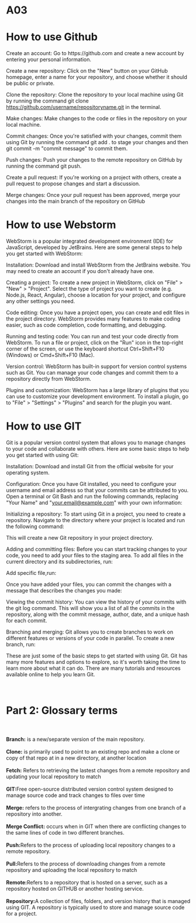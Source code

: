# A03
<h1>How to use Github</h1>
<p>Create an account: Go to https://github.com and create a new account by entering your personal information.

Create a new repository: Click on the "New" button on your GitHub homepage, enter a name for your repository, and choose whether it should be public or private.

Clone the repository: Clone the repository to your local machine using Git by running the command git clone https://github.com/username/repositoryname.git in the terminal.

Make changes: Make changes to the code or files in the repository on your local machine.

Commit changes: Once you're satisfied with your changes, commit them using Git by running the command git add . to stage your changes and then git commit -m "commit message" to commit them.

Push changes: Push your changes to the remote repository on GitHub by running the command git push.

Create a pull request: If you're working on a project with others, create a pull request to propose changes and start a discussion.

Merge changes: Once your pull request has been approved, merge your changes into the main branch of the repository on GitHub</p>

<h1> How to use Webstorm</h1>

<p>WebStorm is a popular integrated development environment (IDE) for JavaScript, developed by JetBrains. Here are some general steps to help you get started with WebStorm:

Installation: Download and install WebStorm from the JetBrains website. You may need to create an account if you don't already have one.

Creating a project: To create a new project in WebStorm, click on "File" > "New" > "Project". Select the type of project you want to create (e.g. Node.js, React, Angular), choose a location for your project, and configure any other settings you need.

Code editing: Once you have a project open, you can create and edit files in the project directory. WebStorm provides many features to make coding easier, such as code completion, code formatting, and debugging.

Running and testing code: You can run and test your code directly from WebStorm. To run a file or project, click on the "Run" icon in the top-right corner of the screen, or use the keyboard shortcut Ctrl+Shift+F10 (Windows) or Cmd+Shift+F10 (Mac).

Version control: WebStorm has built-in support for version control systems such as Git. You can manage your code changes and commit them to a repository directly from WebStorm.

Plugins and customization: WebStorm has a large library of plugins that you can use to customize your development environment. To install a plugin, go to "File" > "Settings" > "Plugins" and search for the plugin you want.

</p>

<h1> How to use GIT</h1>
<p> Git is a popular version control system that allows you to manage changes to your code and collaborate with others. Here are some basic steps to help you get started with using Git:

Installation: Download and install Git from the official website for your operating system.

Configuration: Once you have Git installed, you need to configure your username and email address so that your commits can be attributed to you. Open a terminal or Git Bash and run the following commands, replacing "Your Name" and "your.email@example.com" with your own information:
  
  Initializing a repository: To start using Git in a project, you need to create a repository. Navigate to the directory where your project is located and run the following command:
  
  This will create a new Git repository in your project directory.

Adding and committing files: Before you can start tracking changes to your code, you need to add your files to the staging area. To add all files in the current directory and its subdirectories, run:
  
  Add specific file,run: 
  
  Once you have added your files, you can commit the changes with a message that describes the changes you made:
  
  Viewing the commit history: You can view the history of your commits with the git log command. This will show you a list of all the commits in the repository, along with the commit message, author, date, and a unique hash for each commit.

Branching and merging: Git allows you to create branches to work on different features or versions of your code in parallel. To create a new branch, run:
  
  These are just some of the basic steps to get started with using Git. Git has many more features and options to explore, so it's worth taking the time to learn more about what it can do. There are many tutorials and resources available online to help you learn Git. 
  </p>



<h1>
<br>Part 2: Glossary terms </h1>
  <br><br><strong>Branch:</strong> is a new/separate version of the main repository.
  <br><br><b>Clone:</b>  is primarily used to point to an existing repo and make a clone or copy of that repo at in a new directory, at another location
  <br><br><b>Fetch:</b> Refers to retrieving the lastest changes from a remote repository and updating your local repository to match
  <br><br><b>GIT:</b>Free open-source distributed version control system designed to manage source code and track changes to files over time
  <br><br><b>Merge:</b> refers to the process of intergrating changes from one branch of a repository into another.
  <br><br><b>Merge Conflict:</b> occurs when in GIT when there are conflicting changes to the same lines of code in two different branches.
  <br><br><b>Push:</b>Refers to the process of uploading local repository changes to a remote repository.
  <br><br><b>Pull:</b>Refers to the process of downloading changes from a remote repository and uploading the local repository to match 
  <br><br><b>Remote:</b>Refers to a repository that is hosted on a server, such as a repository hosted on GITHUB or another hosting service.
  <br><br><b>Repository:</b>A collection of files, folders, and version history that is managed using GIT. A repository is typically used to store and manage source code for a project. 
